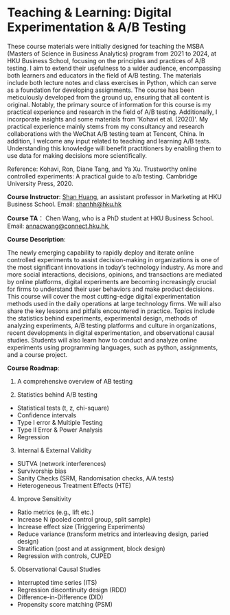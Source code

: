 # Teaching & Learning: Digital Experimentation & A/B Testing

These course materials were initially designed for teaching the MSBA (Masters of Science in Business Analytics) program from 2021 to 2024, at HKU Business School, focusing on the principles and practices of A/B testing. I aim to extend their usefulness to a wider audience, encompassing both learners and educators in the field of A/B testing. The materials include both lecture notes and class exercises in Python, which can serve as a foundation for developing assignments. The course has been meticulously developed from the ground up, ensuring that all content is original. Notably, the primary source of information for this course is my practical experience and research in the field of A/B testing. Additionally, I incorporate insights and some materials from 'Kohavi et al. (2020)'. My practical experience mainly stems from my consultancy and research collaborations with the WeChat A/B testing team at Tencent, China. In addition, I welcome any input related to teaching and learning A/B tests. Understanding this knowledge will benefit practitioners by enabling them to use data for making decisions more scientifically.

Reference:
Kohavi, Ron, Diane Tang, and Ya Xu. Trustworthy online controlled experiments: A practical guide to a/b testing. Cambridge University Press, 2020.

**Course Instructor**: [Shan Huang](https://www.shanhhuang.com/), an assistant professor in Marketing at HKU Business School. Email: shanhh@hku.hk

**Course TA**： Chen Wang, who is a PhD student at HKU Business School. Email: annacwang@connect.hku.hk,

**Course Description**:

The newly emerging capability to rapidly deploy and iterate online controlled experiments to assist decision-making in organizations is one of the most significant innovations in today’s technology industry. As more and more social interactions, decisions, opinions, and transactions are mediated by online platforms, digital experiments are becoming increasingly crucial for firms to understand their user behaviors and make product decisions. This course will cover the most cutting-edge digital experimentation methods used in the daily operations at large technology firms. We will also share the key lessons and pitfalls encountered in practice. Topics include the statistics behind experiments, experimental design, methods of analyzing experiments, A/B testing platforms and culture in organizations, recent developments in digital experimentation, and observational causal studies. Students will also learn how to conduct and analyze online experiments using programming languages, such as python, assignments, and a course project.

**Course Roadmap**:

1. A comprehensive overview of AB testing

2. Statistics behind A/B testing 
* Statistical tests (t, z, chi-square)
* Confidence intervals
* Type I error & Multiple Testing
* Type II Error & Power Analysis
* Regression 

3. Internal & External Validity
* SUTVA (network interferences)
* Survivorship bias
* Sanity Checks (SRM, Randomisation checks, A/A tests)
* Heterogeneous Treatment Effects (HTE)

4. Improve Sensitivity 
* Ratio metrics (e.g., lift etc.)
* Increase N (pooled control group, split sample)
* Increase effect size (Triggering Experiments)
* Reduce variance (transform metrics and interleaving design, paried design)
* Stratification (post and at assignment, block design)
* Regression with controls, CUPED


5. Observational Causal Studies
* Interrupted time series (ITS)
* Regression discontinuity design (RDD)
* Difference-in-Difference (DID)
* Propensity score matching (PSM)

